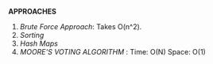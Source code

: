 **APPROACHES**
​
1. *Brute Force Approach*: Takes O(n^2).
​
2. *Sorting*
​
3. *Hash Maps*
​
4. *MOORE'S VOTING ALGORITHM* : Time: O(N) Space: O(1)